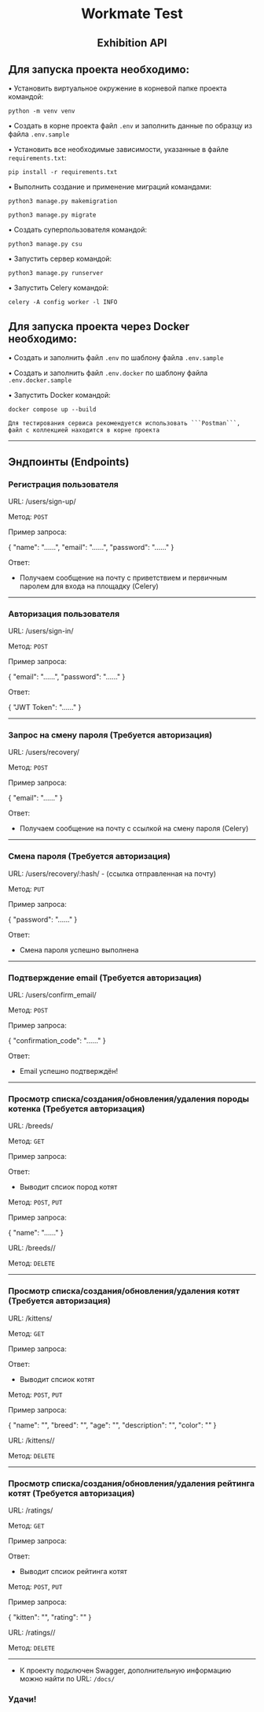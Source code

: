<h1 align="center">Workmate Test</a> 
<h2 align="center">Exhibition API</a> 
<h2 align="left">Для запуска проекта необходимо:</h2>
  
• Установить виртуальное окружение в корневой папке проекта командой:
```shell
python -m venv venv
```

• Создать в корне проекта файл ```.env``` и заполнить данные по образцу из файла ```.env.sample```

• Установить все необходимые зависимости, указанные в файле ```requirements.txt```:
```shell
pip install -r requirements.txt
```
• Выполнить создание и применение миграций командами:
```shell
python3 manage.py makemigration
```
```shell
python3 manage.py migrate
```
   
• Создать суперпользователя командой:
```shell
python3 manage.py csu
```

• Запустить сервер командой:
```shell
python3 manage.py runserver
```

• Запустить Celery командой:
```shell
celery -A config worker -l INFO
```

<h2 align="left">Для запуска проекта через Docker необходимо:</h2>

• Создать и заполнить файл ```.env``` по шаблону файла ```.env.sample```

• Создать и заполнить файл ```.env.docker``` по шаблону файла ```.env.docker.sample```

• Запустить Docker командой:
```shell
docker compose up --build
```

    Для тестирования сервиса рекомендуется использовать ```Postman```, файл с коллекцией находится в корне проекта

________________________________________
## Эндпоинты (Endpoints)

### Регистрация пользователя

URL: /users/sign-up/

Метод: ```POST```

Пример запроса:

{
    "name": "......",
    "email": "......",
    "password": "......"
}

Ответ:
- Получаем сообщение на почту с приветствием и первичным паролем для входа на площадку (Celery)
________________________________________
### Авторизация пользователя

URL: /users/sign-in/

Метод: ```POST```

Пример запроса:

{
    "email": "......",
    "password": "......"
}

Ответ:

{
    "JWT Token": "......"
}
________________________________________
### Запрос на смену пароля (Требуется авторизация)

URL: /users/recovery/

Метод: ```POST```

Пример запроса:

{
    "email": "......"
}

Ответ:
- Получаем сообщение на почту с ссылкой на смену пароля (Celery)
________________________________________
### Смена пароля (Требуется авторизация)

URL: /users/recovery/:hash/ - (ссылка отправленная на почту)

Метод: ```PUT```

Пример запроса:

{
    "password": "......"
}  

Ответ:
- Смена пароля успешно выполнена
________________________________________
### Подтверждение email (Требуется авторизация)

URL: /users/confirm_email/

Метод: ```POST```

Пример запроса:

{
    "confirmation_code": "......"
}  

Ответ:
- Email успешно подтверждён!
________________________________________
### Просмотр списка/создания/обновления/удаления породы котенка (Требуется авторизация)

URL: /breeds/

Метод: ```GET```

Пример запроса:

Ответ:
- Выводит спсиок пород котят

Метод: ```POST```, ```PUT```

Пример запроса:

{
    "name": "......"
} 

URL: /breeds/<pk>/

Метод: ```DELETE```
________________________________________
### Просмотр списка/создания/обновления/удаления котят (Требуется авторизация)

URL: /kittens/

Метод: ```GET```

Пример запроса:

Ответ:
- Выводит спсиок котят

Метод: ```POST```, ```PUT```

Пример запроса:

{
    "name": "",
    "breed": "",
    "age": "",
    "description": "",
    "color": ""
}


URL: /kittens/<pk>/

Метод: ```DELETE```
________________________________________
### Просмотр списка/создания/обновления/удаления рейтинга котят (Требуется авторизация)

URL: /ratings/

Метод: ```GET```

Пример запроса:

Ответ:
- Выводит спсиок рейтинга котят

Метод: ```POST```, ```PUT```

Пример запроса:

{
    "kitten": "",
    "rating": ""
}

URL: /ratings/<pk>/

Метод: ```DELETE```
________________________________________

- К проекту подключен Swagger, дополнительную информацию можно найти по URL: ```/docs/```

### Удачи!
  
